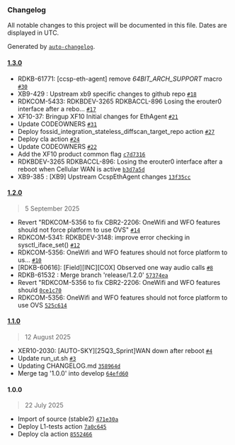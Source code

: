 ### Changelog

All notable changes to this project will be documented in this file. Dates are displayed in UTC.

Generated by [`auto-changelog`](https://github.com/CookPete/auto-changelog).

#### [1.3.0](https://github.com/rdkcentral/ethernet-agent/compare/1.2.0...1.3.0)

- RDKB-61771: [ccsp-eth-agent] remove _64BIT_ARCH_SUPPORT_ macro [`#30`](https://github.com/rdkcentral/ethernet-agent/pull/30)
- XB9-429 : Upstream xb9 specific changes to github repo [`#18`](https://github.com/rdkcentral/ethernet-agent/pull/18)
- RDKCOM-5433: RDKBDEV-3265 RDKBACCL-896 Losing the erouter0 interface after a rebo… [`#17`](https://github.com/rdkcentral/ethernet-agent/pull/17)
- XF10-37: Bringup XF10 Initial changes for EthAgent [`#21`](https://github.com/rdkcentral/ethernet-agent/pull/21)
- Update CODEOWNERS [`#31`](https://github.com/rdkcentral/ethernet-agent/pull/31)
- Deploy fossid_integration_stateless_diffscan_target_repo action [`#27`](https://github.com/rdkcentral/ethernet-agent/pull/27)
- Deploy cla action [`#24`](https://github.com/rdkcentral/ethernet-agent/pull/24)
- Update CODEOWNERS [`#22`](https://github.com/rdkcentral/ethernet-agent/pull/22)
- Add the XF10 product common flag [`c7d7316`](https://github.com/rdkcentral/ethernet-agent/commit/c7d731607712381ecc91e8351a32f1384057bb66)
- RDKBDEV-3265 RDKBACCL-896: Losing the erouter0 interface after a reboot when Cellular WAN is active [`b3d7a5d`](https://github.com/rdkcentral/ethernet-agent/commit/b3d7a5ddf4ddfd72015b385b7cf99e09775e9aed)
- XB9-385 : [XB9] Upstream CcspEthAgent changes [`13f35cc`](https://github.com/rdkcentral/ethernet-agent/commit/13f35ccbb781b74348ff1a6cfff4e102306e0d3b)

#### [1.2.0](https://github.com/rdkcentral/ethernet-agent/compare/1.1.0...1.2.0)

> 5 September 2025

- Revert "RDKCOM-5356 to fix CBR2-2206: OneWifi and WFO features should not force platform to use OVS" [`#14`](https://github.com/rdkcentral/ethernet-agent/pull/14)
- RDKCOM-5341: RDKBDEV-3148: improve error checking in sysctl_iface_set() [`#12`](https://github.com/rdkcentral/ethernet-agent/pull/12)
- RDKCOM-5356: OneWifi and WFO features should not force platform to us… [`#10`](https://github.com/rdkcentral/ethernet-agent/pull/10)
- [RDKB-60616]: [Field][INC][COX] Observed one way audio calls [`#8`](https://github.com/rdkcentral/ethernet-agent/pull/8)
- RDKB-61532 : Merge branch 'release/1.2.0' [`57374ea`](https://github.com/rdkcentral/ethernet-agent/commit/57374ead164b09e8bd09e0cf90049858388720ea)
- Revert "RDKCOM-5356 to fix CBR2-2206: OneWifi and WFO features should [`0ce1c70`](https://github.com/rdkcentral/ethernet-agent/commit/0ce1c7092dde5777a44163fd0764ade7659c321f)
- RDKCOM-5356: OneWifi and WFO features should not force platform to use OVS [`525c614`](https://github.com/rdkcentral/ethernet-agent/commit/525c614590b10a2939ed10bff6e47cda72d9f0d6)

#### [1.1.0](https://github.com/rdkcentral/ethernet-agent/compare/1.0.0...1.1.0)

> 12 August 2025

- XER10-2030: [AUTO-SKY][25Q3_Sprint]WAN down after reboot [`#4`](https://github.com/rdkcentral/ethernet-agent/pull/4)
- Update run_ut.sh [`#3`](https://github.com/rdkcentral/ethernet-agent/pull/3)
- Updating CHANGELOG.md [`358964d`](https://github.com/rdkcentral/ethernet-agent/commit/358964d98d56b4e744977b4a76a1e70e57a1b348)
- Merge tag '1.0.0' into develop [`64efd60`](https://github.com/rdkcentral/ethernet-agent/commit/64efd60c40df5eecf4dfd0005e7667b6b3a43be4)

#### 1.0.0

> 22 July 2025

- Import of source (stable2) [`471e30a`](https://github.com/rdkcentral/ethernet-agent/commit/471e30a45c786d4b9fc517df3e34247bade1b4c2)
- Deploy L1-tests action [`7a0c645`](https://github.com/rdkcentral/ethernet-agent/commit/7a0c645fb0f613d78022719db7a9a8e4ad80af9a)
- Deploy cla action [`8552466`](https://github.com/rdkcentral/ethernet-agent/commit/8552466cb8cdae9e845498aeabf19c1161545c45)
